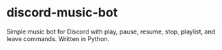 # discord-music-bot
Simple music bot for Discord with play, pause, resume, stop, playlist, and leave commands. Written in Python.
